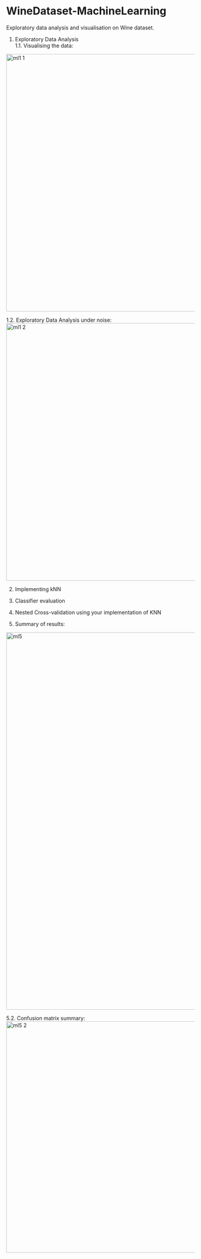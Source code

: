 # WineDataset-MachineLearning
 
Exploratory data analysis and visualisation on Wine dataset. 
1. Exploratory Data Analysis  
1.1. Visualising the data:  
<img width="688" alt="ml1 1" src="https://user-images.githubusercontent.com/88428142/196225101-0e6e9d3d-5261-4299-bb2e-3a85615ca079.png">

1.2. Exploratory Data Analysis under noise:  
<img width="688" alt="ml1 2" src="https://user-images.githubusercontent.com/88428142/196225114-bbfba5d1-8826-478a-94ae-dec7722bca41.png">


2. Implementing kNN

3. Classifier evaluation

4. Nested Cross-validation using your implementation of KNN

5. Summary of results:  
<img width="1008" alt="ml5" src="https://user-images.githubusercontent.com/88428142/196225162-b3bcaa7b-b2b7-45b7-8eb7-ab23f52ddbc7.png">

5.2. Confusion matrix summary:   
<img width="618" alt="ml5 2" src="https://user-images.githubusercontent.com/88428142/196225182-d5bd9735-ab1e-4e80-8915-7350b56b10d5.png">
